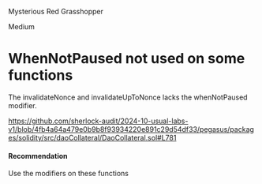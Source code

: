 Mysterious Red Grasshopper

Medium

# WhenNotPaused not used on some functions

The invalidateNonce and invalidateUpToNonce lacks the whenNotPaused modifier. 

https://github.com/sherlock-audit/2024-10-usual-labs-v1/blob/4fb4a64a479e0b9b8f93934220e891c29d54df33/pegasus/packages/solidity/src/daoCollateral/DaoCollateral.sol#L781


#### Recommendation
Use the modifiers on these functions